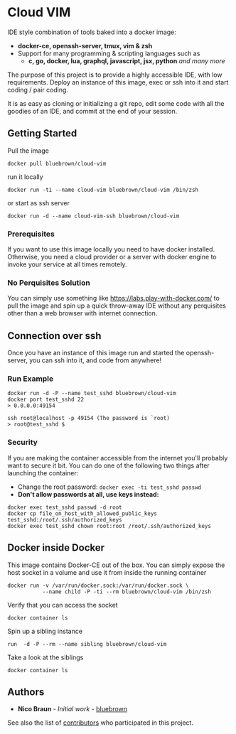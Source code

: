 # Cloud VIM

IDE style combination of tools baked into a docker image:
* **docker-ce, openssh-server, tmux, vim & zsh**
* Support for many programming & scripting languages such as
  - **c, go, docker, lua, graphql, javascript, jsx, python** *and many more* 

The purpose of this project is to provide a highly accessible IDE, with low requirements. Deploy an instance of this image, exec or ssh into it and start coding / pair coding.

It is as easy as cloning or initializing a git repo, edit some code with all the goodies of an IDE, and commit at the end of your session.


## Getting Started

Pull the image
```
docker pull bluebrown/cloud-vim
```
run it locally 
```
docker run -ti --name cloud-vim bluebrown/cloud-vim /bin/zsh
```
or start as ssh server
```
docker run -d --name cloud-vim-ssh bluebrown/cloud-vim
```


### Prerequisites

If you want to use this image locally you need to have docker installed. Otherwise, you need a cloud provider or a server with docker engine to invoke your service at all times remotely.

### No Perquisites Solution 

You can simply use something like https://labs.play-with-docker.com/ to pull the image and spin up a quick throw-away IDE without any perquisites other than a web browser with internet connection.


## Connection over ssh
Once you have an instance of this image run and started the openssh-server, you can ssh into it, and code from anywhere!

### Run Example
```
docker run -d -P --name test_sshd bluebrown/cloud-vim
docker port test_sshd 22
> 0.0.0.0:49154

ssh root@localhost -p 49154 (The password is `root)
> root@test_sshd $
```
### Security
If you are making the container accessible from the internet you'll probably want to secure it bit. You can do one of the following two things after launching the container:

* Change the root password: `docker exec -ti test_sshd passwd`
* **Don't allow passwords at all, use keys instead:**
```
docker exec test_sshd passwd -d root
docker cp file_on_host_with_allowed_public_keys test_sshd:/root/.ssh/authorized_keys
docker exec test_sshd chown root:root /root/.ssh/authorized_keys
```

##  Docker inside Docker
This image contains Docker-CE out of the box. You can simply expose the host socket in a volume and use it from inside the running container
```
docker run -v /var/run/docker.sock:/var/run/docker.sock \
           --name child -P -ti --rm bluebrown/cloud-vim /bin/zsh
```
Verify that you can access the socket
```
docker container ls
```
Spin up a sibling instance
```
run  -d -P --rm --name sibling bluebrown/cloud-vim
```
Take a look at the siblings
```
docker container ls
```

## Authors
* **Nico Braun** - *Initial work* - [bluebrown](https://github.com/bluebrown)

See also the list of [contributors](https://github.com/your/project/contributors) who participated in this project.
